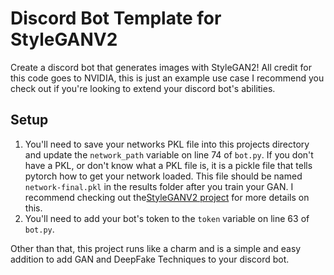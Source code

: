 # Discord Bot Template for StyleGANV2
Create a discord bot that generates images with StyleGAN2! All credit for this code goes to NVIDIA, this is just an example use case I recommend you check out if you're looking to extend your discord bot's abilities.

## Setup
1. You'll need to save your networks PKL file into this projects directory and update the `network_path` variable on line 74 of `bot.py`. If you don't have a PKL, or don't know what a PKL file is, it is a pickle file that tells pytorch how to get your network loaded. This file should be named `network-final.pkl` in the results folder after you train your GAN. I recommend checking out the[StyleGANV2 project](https://github.com/NVlabs/stylegan2-ada) for more details on this. 
2. You'll need to add your bot's token to the `token` variable on line 63 of `bot.py`.

Other than that, this project runs like a charm and is a simple and easy addition to add GAN and DeepFake Techniques to your discord bot. 
